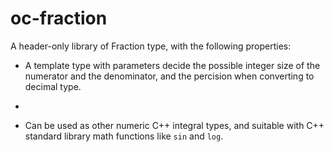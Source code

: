 # oc-fraction

A header-only library of Fraction type, with the following properties:

* A template type with parameters decide the possible integer size of the numerator and the denominator, and the percision when converting to decimal type.

* 

* Can be used as other numeric C++ integral types, and suitable with C++ standard library math functions like `sin` and `log`.
